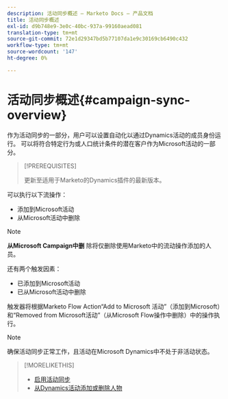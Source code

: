 ```yaml
---
description: 活动同步概述 — Marketo Docs — 产品文档
title: 活动同步概述
exl-id: d9b748e9-3e0c-40bc-937a-99160aead081
translation-type: tm+mt
source-git-commit: 72e1d29347bd5b77107da1e9c30169cb6490c432
workflow-type: tm+mt
source-wordcount: '147'
ht-degree: 0%

---
```


# 活动同步概述{#campaign-sync-overview}

作为活动同步的一部分，用户可以设置自动化以通过Dynamics活动的成员身份运行。 可以将符合特定行为或人口统计条件的潜在客户作为Microsoft活动的一部分。

>[!PREREQUISITES]
>
>更新至适用于Marketo的Dynamics插件的最新版本。

可以执行以下流操作：

* 添加到Microsoft活动
* 从Microsoft活动中删除

>[!NOTE]
>
>**从Microsoft Campaign中删** 除将仅删除使用Marketo中的流动操作添加的人员。

还有两个触发因素：

* 已添加到Microsoft活动
* 已从Microsoft活动中删除

触发器将根据Marketo Flow Action“Add to Microsoft 活动”（添加到Microsoft）和“Removed from Microsoft活动”（从Microsoft Flow操作中删除）中的操作执行。

>[!NOTE]
>
>确保活动同步正常工作，且活动在Microsoft Dynamics中不处于非活动状态。

>[!MORELIKETHIS]
>
>* [启用活动同步](/help/marketo/product-docs/crm-sync/microsoft-dynamics-sync/microsoft-dynamics-sync-details/enable-campaign-sync.md)
>* [从Dynamics活动添加或删除人物](/help/marketo/product-docs/core-marketo-concepts/smart-campaigns/microsoft-dynamics-flow-actions/add-or-remove-people-from-your-dynamics-campaign.md)


